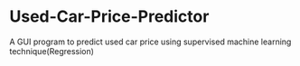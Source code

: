 # Used-Car-Price-Predictor
A GUI program to predict used car price using supervised machine learning technique(Regression)
